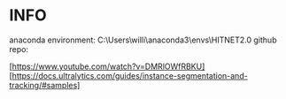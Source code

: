 # INFO

anaconda environment: C:\Users\willi\anaconda3\envs\HITNET2.0
github repo:

[https://www.youtube.com/watch?v=DMRlOWfRBKU]
[https://docs.ultralytics.com/guides/instance-segmentation-and-tracking/#samples]
